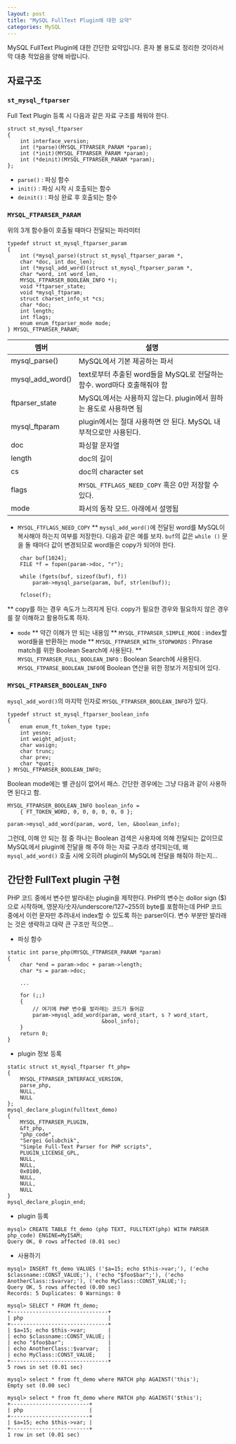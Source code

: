 ```yaml
---
layout: post
title: "MySQL FullText Plugin에 대한 요약"
categories: MySQL
---
```


MySQL FullText Plugin에 대한 간단한 요약입니다. 혼자 볼 용도로 정리한 것이라서 막 대충 적었음을 양해 바랍니다.

## 자료구조

### `st_mysql_ftparser`

Full Text Plugin 등록 시 다음과 같은 자료 구조를 채워야 한다.

```
struct st_mysql_ftparser
{
    int interface_version;
    int (*parse)(MYSQL_FTPARSER_PARAM *param);
    int (*init)(MYSQL_FTPARSER_PARAM *param);
    int (*deinit)(MYSQL_FTPARSER_PARAM *param);
};
```

* `parse()` : 파싱 함수
* `init()` : 파싱 시작 시 호출되는 함수
* `deinit()` : 파싱 완료 후 호출되는 함수

### `MYSQL_FTPARSER_PARAM`

위의 3개 함수들이 호출될 때마다 전달되는 파라미터

```
typedef struct st_mysql_ftparser_param
{
    int (*mysql_parse)(struct st_mysql_ftparser_param *,
    char *doc, int doc_len);
    int (*mysql_add_word)(struct st_mysql_ftparser_param *,
    char *word, int word_len,
    MYSQL_FTPARSER_BOOLEAN_INFO *);
    void *ftparser_state;
    void *mysql_ftparam;
    struct charset_info_st *cs;
    char *doc;
    int length;
    int flags;
    enum enum_ftparser_mode mode;
} MYSQL_FTPARSER_PARAM;
```

|멤버|설명|
|----|----|
|mysql_parse()   |MySQL에서 기본 제공하는 파서|
|mysql_add_word()|text로부터 추출된 word들을 MySQL로 전달하는 함수. word마다 호출해줘야 함|
|ftparser_state  |MySQL에서는 사용하지 않는다. plugin에서 원하는 용도로 사용하면 됨|
|mysql_ftparam   |plugin에서는 절대 사용하면 안 된다. MySQL 내부적으로만 사용된다.|
|doc             |파싱할 문자열|
|length          |doc의 길이|
|cs              |doc의 character set|
|flags           |`MYSQL_FTFLAGS_NEED_COPY` 혹은 0만 저장할 수 있다.|
|mode            |파서의 동작 모드. 아래에서 설명됨|

* `MYSQL_FTFLAGS_NEED_COPY`
** `mysql_add_word()`에 전달된 word를 MySQL이 복사해야 하는지 여부를 저장한다. 다음과 같은 예를 보자. `buf`의 값은 `while ()` 문을 돌 때마다 값이 변경되므로 word들은 copy가 되어야 한다.
```
    char buf[1024];
    FILE *f = fopen(param->doc, "r");

    while (fgets(buf, sizeof(buf), f))
        param->mysql_parse(param, buf, strlen(buf));

    fclose(f);
```
** copy를 하는 경우 속도가 느려지게 된다. copy가 필요한 경우와 필요하지 않은 경우를 잘 이해하고 활용하도록 하자.

* `mode`
** 약간 이해가 안 되는 내용임
** `MYSQL_FTPARSER_SIMPLE_MODE` : index할 word들을 반환하는 mode
** `MYSQL_FTPARSER_WITH_STOPWORDS` : Phrase match를 위한 Boolean Search에 사용된다.
** `MYSQL_FTPARSER_FULL_BOOLEAN_INFO` : Boolean Search에 사용된다. `MYSQL_FTPARSE_BOOLEAN_INFO`에 Boolean 연산을 위한 정보가 저장되어 있다.

### `MYSQL_FTPARSER_BOOLEAN_INFO`

`mysql_add_word()`의 마지막 인자로 `MYSQL_FTPARSER_BOOLEAN_INFO`가 있다.

```
typedef struct st_mysql_ftparser_boolean_info
{
    enum enum_ft_token_type type;
    int yesno;
    int weight_adjust;
    char wasign;
    char trunc;
    char prev;
    char *quot;
} MYSQL_FTPARSER_BOOLEAN_INFO;
```

Boolean mode에는 별 관심이 없어서 패스. 간단한 경우에는 그냥 다음과 같이 사용하면 된다고 함.

```
MYSQL_FTPARSER_BOOLEAN_INFO boolean_info =
    { FT_TOKEN_WORD, 0, 0, 0, 0, 0, 0 };

param->mysql_add_word(param, word, len, &boolean_info);
```

그런데, 이해 안 되는 점 중 하나는 Boolean 검색은 사용자에 의해 전달되는 값이므로 MySQL에서 plugin에 전달을 해 주야 하는 자료 구조라 생각되는데, 왜 `mysql_add_word()` 호출 시에 오히려 plugin이 MySQL에 전달을 해줘야 하는지...

## 간단한 FullText plugin 구현

PHP 코드 중에서 변수만 발라내는 plugin을 제작한다. PHP의 변수는 dollor sign ($)으로 시작하며, 영문자/숫자/underscore/127~255의 byte를 포함하는데 PHP 코드 중에서 이런 문자만 추려내서 index할 수 있도록 하는 parser이다. 변수 부분만 발라래는 것은 생략하고 대략 큰 구조만 적으면...

* 파싱 함수
```
static int parse_php(MYSQL_FTPARSER_PARAM *param)
{
    char *end = param->doc + param->length;
    char *s = param->doc;

    ...

    for (;;)
    {
        // 여기에 PHP 변수를 발라래는 코드가 들어감
        param->mysql_add_word(param, word_start, s ? word_start,
                              &bool_info);
    }
    return 0;
}
```

* plugin 정보 등록
```
static struct st_mysql_ftparser ft_php=
{
    MYSQL_FTPARSER_INTERFACE_VERSION,
    parse_php,
    NULL,
    NULL
};
mysql_declare_plugin(fulltext_demo)
{
    MYSQL_FTPARSER_PLUGIN,
    &ft_php,
    "php_code",
    "Sergei Golubchik",
    "Simple Full-Text Parser for PHP scripts",
    PLUGIN_LICENSE_GPL,
    NULL,
    NULL,
    0x0100,
    NULL,
    NULL,
    NULL
}
mysql_declare_plugin_end;
```

* plugin 등록
```
mysql> CREATE TABLE ft_demo (php TEXT, FULLTEXT(php) WITH PARSER php_code) ENGINE=MyISAM;
Query OK, 0 rows affected (0.01 sec)
```

* 사용하기
```
mysql> INSERT ft_demo VALUES ('$a=15; echo $this->var;'), ('echo $classname::CONST_VALUE;'), ('echo "$foo$bar";'), ('echo AnotherClass::$varvar;'), ('echo MyClass::CONST_VALUE;');
Query OK, 5 rows affected (0.00 sec)
Records: 5 Duplicates: 0 Warnings: 0

mysql> SELECT * FROM ft_demo;
+-------------------------------+
| php                           |
+-------------------------------+
| $a=15; echo $this->var;       |
| echo $classname::CONST_VALUE; |
| echo "$foo$bar";              |
| echo AnotherClass::$varvar;   |
| echo MyClass::CONST_VALUE;    |
+-------------------------------+
5 rows in set (0.01 sec)

mysql> select * from ft_demo where MATCH php AGAINST('this');
Empty set (0.00 sec)

mysql> select * from ft_demo where MATCH php AGAINST('$this');
+-------------------------+
| php                     |
+-------------------------+
| $a=15; echo $this->var; |
+-------------------------+
1 row in set (0.01 sec)
```
